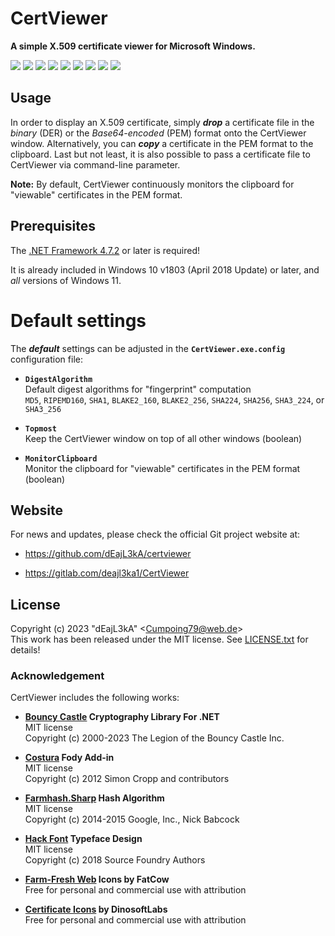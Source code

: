 # CertViewer

**A simple X.509 certificate viewer for Microsoft Windows.**

![](etc/images/certviewer_1.png)
![](etc/images/certviewer_2.png)
![](etc/images/certviewer_3.png)
![](etc/images/certviewer_4.png)
![](etc/images/certviewer_5.png)
![](etc/images/certviewer_6.png)
![](etc/images/certviewer_7.png)
![](etc/images/certviewer_8.png)
![](etc/images/certviewer_9.png)

## Usage

In order to display an X.509 certificate, simply ***drop*** a certificate file in the *binary* (DER) or the *Base64-encoded* (PEM) format onto the CertViewer window. Alternatively, you can ***copy*** a certificate in the PEM format to the clipboard. Last but not least, it is also possible to pass a certificate file to CertViewer via command-line parameter.

**Note:** By default, CertViewer continuously monitors the clipboard for "viewable" certificates in the PEM format.

## Prerequisites

The [.NET Framework 4.7.2](https://dotnet.microsoft.com/en-us/download/dotnet-framework/net472) or later is required!

It is already included in Windows 10 v1803 (April 2018 Update) or later, and *all* versions of Windows 11.

# Default settings

The ***default*** settings can be adjusted in the **`CertViewer.exe.config`** configuration file:

* **`DigestAlgorithm`**  
  Default digest algorithms for "fingerprint" computation  
  `MD5`, `RIPEMD160`, `SHA1`, `BLAKE2_160`, `BLAKE2_256`, `SHA224`, `SHA256`, `SHA3_224`, or `SHA3_256`

* **`Topmost`**  
  Keep the CertViewer window on top of all other windows (boolean)

* **`MonitorClipboard`**  
  Monitor the clipboard for "viewable" certificates in the PEM format (boolean)

## Website

For news and updates, please check the official Git project website at:

* <https://github.com/dEajL3kA/certviewer>

* <https://gitlab.com/deajl3ka1/CertViewer>

## License

Copyright (c) 2023 "dEajL3kA" &lt;Cumpoing79@web.de&gt;  
This work has been released under the MIT license. See [LICENSE.txt](LICENSE.txt) for details!

### Acknowledgement

CertViewer includes the following works:

* **[Bouncy Castle](https://github.com/bcgit/bc-csharp) Cryptography Library For .NET**  
  MIT license  
  Copyright (c) 2000-2023 The Legion of the Bouncy Castle Inc.

* **[Costura](https://github.com/Fody/Costura) Fody Add-in**  
  MIT license  
  Copyright (c) 2012 Simon Cropp and contributors

* **[Farmhash.Sharp](https://github.com/nickbabcock/Farmhash.Sharp)  Hash Algorithm**  
  MIT license  
  Copyright (c) 2014-2015 Google, Inc., Nick Babcock

* **[Hack Font](https://github.com/source-foundry/Hack) Typeface Design**  
  MIT license  
  Copyright (c) 2018 Source Foundry Authors

* **[Farm-Fresh Web](http://www.fatcow.com/free-icons) Icons by FatCow**  
  Free for personal and commercial use with attribution

* **[Certificate Icons](https://www.flaticon.com/free-icon/certificate_3885250) by DinosoftLabs**  
  Free for personal and commercial use with attribution
